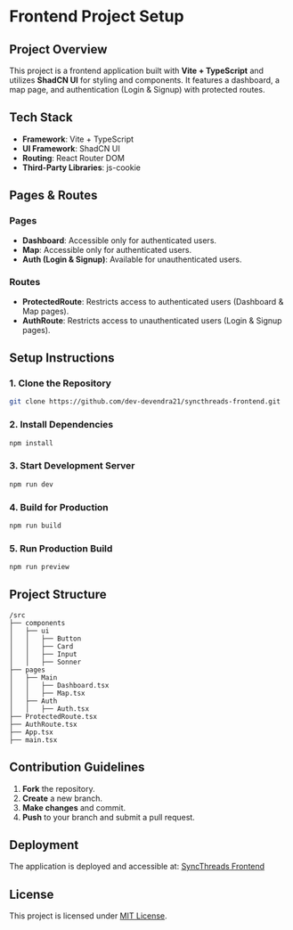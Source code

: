 # Frontend Project Setup

## Project Overview

This project is a frontend application built with **Vite + TypeScript** and utilizes **ShadCN UI** for styling and components. It features a dashboard, a map page, and authentication (Login & Signup) with protected routes.

## Tech Stack

- **Framework**: Vite + TypeScript
- **UI Framework**: ShadCN UI
- **Routing**: React Router DOM
- **Third-Party Libraries**: js-cookie

## Pages & Routes

### Pages

- **Dashboard**: Accessible only for authenticated users.
- **Map**: Accessible only for authenticated users.
- **Auth (Login & Signup)**: Available for unauthenticated users.

### Routes

- **ProtectedRoute**: Restricts access to authenticated users (Dashboard & Map pages).
- **AuthRoute**: Restricts access to unauthenticated users (Login & Signup pages).

## Setup Instructions

### 1. Clone the Repository

```sh
git clone https://github.com/dev-devendra21/syncthreads-frontend.git
```

### 2. Install Dependencies

```sh
npm install
```

### 3. Start Development Server

```sh
npm run dev
```

### 4. Build for Production

```sh
npm run build
```

### 5. Run Production Build

```sh
npm run preview
```

## Project Structure

```plaintext
/src
├── components
│   ├── ui
│   │   ├── Button
│   │   ├── Card
│   │   ├── Input
│   │   ├── Sonner
├── pages
│   ├── Main
│   │   ├── Dashboard.tsx
│   │   ├── Map.tsx
│   ├── Auth
│   │   ├── Auth.tsx
├── ProtectedRoute.tsx
├── AuthRoute.tsx
├── App.tsx
├── main.tsx
```

## Contribution Guidelines

1. **Fork** the repository.
2. **Create** a new branch.
3. **Make changes** and commit.
4. **Push** to your branch and submit a pull request.

## Deployment

The application is deployed and accessible at: [SyncThreads Frontend](https://syncthreads-frontend.vercel.app/)

## License

This project is licensed under [MIT License](LICENSE).
